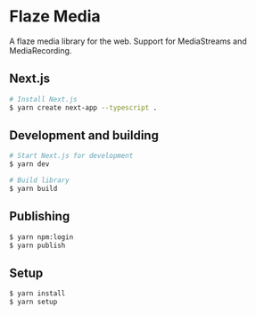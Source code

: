 # Flaze Media
A flaze media library for the web. Support for MediaStreams and MediaRecording. 

## Next.js
```bash 
# Install Next.js
$ yarn create next-app --typescript .
```

## Development and building
```bash 
# Start Next.js for development
$ yarn dev

# Build library
$ yarn build
```

## Publishing
```bash
$ yarn npm:login
$ yarn publish
```

## Setup
```bash
$ yarn install
$ yarn setup
```

